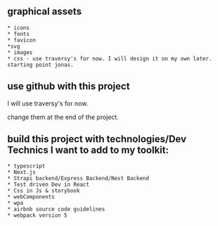 ## graphical assets
    * icons
    * fonts
    * favicon
    *svg
    * images
    * css - use traversy's for now. I will design it on my own later. starting point jonas.

## use github with this project



I will use traversy's for now. 

change them at the end of the project. 


## build this project with technologies/Dev Technics I want to add to my toolkit:
    * typescript
    * Next.js
    * Strapi backend/Express Backend/Nest Backend
    * Test driven Dev in React
    * Css in Js & storybook
    * webComponents
    * wpa
    * airbnb source code guidelines
    * webpack version 5